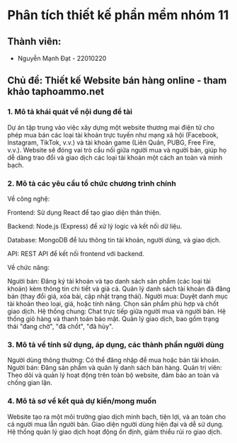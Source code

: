 # Phân tích thiết kế phần mềm nhóm 11
## Thành viên:
- Nguyễn Mạnh Đạt - 22010220
## Chủ để: Thiết kế Website bán hàng online - tham khảo taphoammo.net

### 1. Mô tả khái quát về nội dung đề tài
Dự án tập trung vào việc xây dựng một website thương mại điện tử cho phép mua bán các loại tài khoản trực tuyến như mạng xã hội (Facebook, Instagram, TikTok, v.v.) và tài khoản game (Liên Quân, PUBG, Free Fire, v.v.). Website sẽ đóng vai trò cầu nối giữa người mua và người bán, giúp họ dễ dàng trao đổi và giao dịch các loại tài khoản một cách an toàn và minh bạch.

### 2. Mô tả các yêu cầu tổ chức chương trình chính
Về công nghệ:

Frontend: Sử dụng React để tạo giao diện thân thiện.

Backend: Node.js (Express) để xử lý logic và kết nối dữ liệu.

Database: MongoDB để lưu thông tin tài khoản, người dùng, và giao dịch.

API: REST API để kết nối frontend với backend.

Về chức năng:

Người bán:
Đăng ký tài khoản và tạo danh sách sản phẩm (các loại tài khoản) kèm thông tin chi tiết và giá cả.
Quản lý danh sách tài khoản đã đăng bán (thay đổi giá, xóa bài, cập nhật trạng thái).
Người mua:
Duyệt danh mục tài khoản theo loại, giá, hoặc tính năng.
Chọn sản phẩm phù hợp và chốt giao dịch.
Hệ thống chung:
Chat trực tiếp giữa người mua và người bán.
Hệ thống giỏ hàng và thanh toán bảo mật.
Quản lý giao dịch, bao gồm trạng thái "đang chờ", "đã chốt", "đã hủy".

### 3. Mô tả về tính sử dụng, áp dụng, các thành phần người dùng
Người dùng thông thường: Có thể đăng nhập để mua hoặc bán tài khoản.
Người bán: Đăng sản phẩm và quản lý danh sách bán hàng.
Quản trị viên: Theo dõi và quản lý hoạt động trên toàn bộ website, đảm bảo an toàn và chống gian lận.

### 4. Mô tả sơ về kết quả dự kiến/mong muốn
Website tạo ra một môi trường giao dịch minh bạch, tiện lợi, và an toàn cho cả người mua lẫn người bán.
Giao diện người dùng hiện đại và dễ sử dụng.
Hệ thống quản lý giao dịch hoạt động ổn định, giảm thiểu rủi ro giao dịch.
